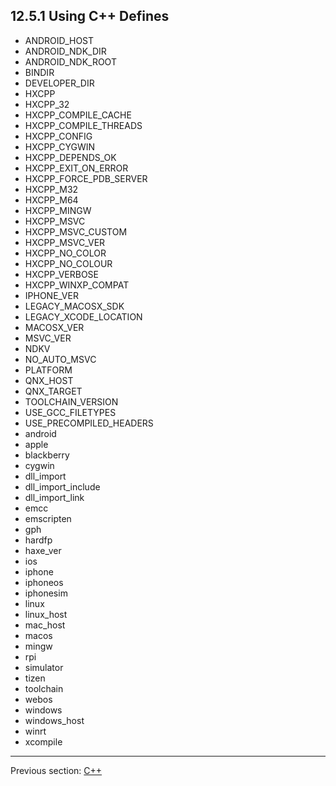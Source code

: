 ## 12.5.1 Using C++ Defines

* ANDROID_HOST
* ANDROID_NDK_DIR
* ANDROID_NDK_ROOT
* BINDIR
* DEVELOPER_DIR
* HXCPP
* HXCPP_32
* HXCPP_COMPILE_CACHE
* HXCPP_COMPILE_THREADS
* HXCPP_CONFIG
* HXCPP_CYGWIN
* HXCPP_DEPENDS_OK
* HXCPP_EXIT_ON_ERROR
* HXCPP_FORCE_PDB_SERVER
* HXCPP_M32
* HXCPP_M64
* HXCPP_MINGW
* HXCPP_MSVC
* HXCPP_MSVC_CUSTOM
* HXCPP_MSVC_VER
* HXCPP_NO_COLOR
* HXCPP_NO_COLOUR
* HXCPP_VERBOSE
* HXCPP_WINXP_COMPAT
* IPHONE_VER
* LEGACY_MACOSX_SDK
* LEGACY_XCODE_LOCATION
* MACOSX_VER
* MSVC_VER
* NDKV
* NO_AUTO_MSVC
* PLATFORM
* QNX_HOST
* QNX_TARGET
* TOOLCHAIN_VERSION
* USE_GCC_FILETYPES
* USE_PRECOMPILED_HEADERS
* android
* apple
* blackberry
* cygwin
* dll_import
* dll_import_include
* dll_import_link
* emcc
* emscripten
* gph
* hardfp
* haxe_ver
* ios
* iphone
* iphoneos
* iphonesim
* linux
* linux_host
* mac_host
* macos
* mingw
* rpi
* simulator
* tizen
* toolchain
* webos
* windows
* windows_host
* winrt
* xcompile

---

Previous section: [C++](target-cpp.md)
